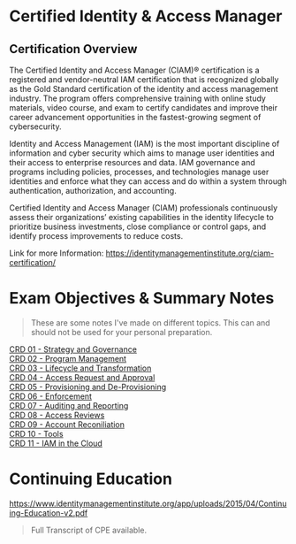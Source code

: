# Certified Identity & Access Manager
## Certification Overview

The Certified Identity and Access Manager (CIAM)® certification is a registered and vendor-neutral IAM certification that is recognized globally as the Gold Standard certification of the identity and access management industry. The program offers comprehensive training with online study materials, video course, and exam to certify candidates and improve their career advancement opportunities in the fastest-growing segment of cybersecurity.

Identity and Access Management (IAM) is the most important discipline of information and cyber security which aims to manage user identities and their access to enterprise resources and data. IAM governance and programs including policies, processes, and technologies manage user identities and enforce what they can access and do within a system through authentication, authorization, and accounting.

Certified Identity and Access Manager (CIAM) professionals continuously assess their organizations’ existing capabilities in the identity lifecycle to prioritize business investments, close compliance or control gaps, and identify process improvements to reduce costs.

Link for more Information: https://identitymanagementinstitute.org/ciam-certification/

# Exam Objectives & Summary Notes

> These are some notes I've made on different topics. This can and should not be used for your personal preparation. 

[CRD 01 - Strategy and Governance](CRD_01_Strategy_and_Governance.md)<br>
[CRD 02 - Program Management](CRD_02_Program_Management.md)<br>
[CRD 03 - Lifecycle and Transformation](CRD_03_Lifecycle_and_Transformation.md)<br>
[CRD 04 - Access Request and Approval](CRD_04_Access_Request_and_Approval.md)<br>
[CRD 05 - Provisioning and De-Provisioning](CRD_05_Provisioning_and_DeProvisioning.md)<br>
[CRD 06 - Enforcement](CRD_06_Enforcement.md)<br>
[CRD 07 - Auditing and Reporting](CRD_07_Auditing_and_Reporting.md)<br>
[CRD 08 - Access Reviews](CRD_08_Access_Reviews.md)<br>
[CRD 09 - Account Reconiliation](CRD_09_Account_Reconciliation.md)<br>
[CRD 10 - Tools](CRD_10_Tools.md)<br>
[CRD 11 - IAM in the Cloud](CRD_11_IAM_in_the_Cloud.md)<br>

# Continuing Education

https://www.identitymanagementinstitute.org/app/uploads/2015/04/Continuing-Education-v2.pdf

> Full Transcript of CPE available.
